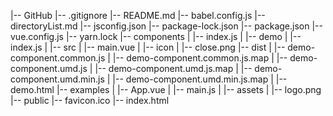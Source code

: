 |-- GitHub
    |-- .gitignore
    |-- README.md
    |-- babel.config.js
    |-- directoryList.md
    |-- jsconfig.json
    |-- package-lock.json
    |-- package.json
    |-- vue.config.js
    |-- yarn.lock
    |-- components
    |   |-- index.js
    |   |-- demo
    |       |-- index.js
    |       |-- src
    |           |-- main.vue
    |           |-- icon
    |               |-- close.png
    |-- dist
    |   |-- demo-component.common.js
    |   |-- demo-component.common.js.map
    |   |-- demo-component.umd.js
    |   |-- demo-component.umd.js.map
    |   |-- demo-component.umd.min.js
    |   |-- demo-component.umd.min.js.map
    |   |-- demo.html
    |-- examples
    |   |-- App.vue
    |   |-- main.js
    |   |-- assets
    |       |-- logo.png
    |-- public
        |-- favicon.ico
        |-- index.html
